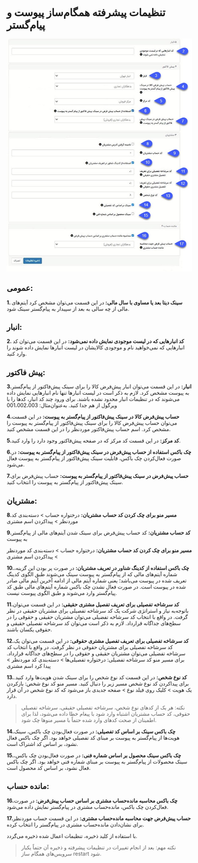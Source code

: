 # تنظیمات پیشرفته همگام‌ساز پیوست و پیام‌گستر

![](peyvast.jpg)

## عمومی:

**1. سینک دیتا بعد یا مساوی با سال مالی:** در این قسمت می‌توان مشخص کرد آیتم‌های مالی از چه سالی به بعد از سپیدار به پیام‌گستر سینک شود.

## انبار: 

**2.    کد انبارهایی که در لیست موجودی نمایش داده نمی‌شود:** در این قسمت می‌توان کد انبارهایی که نمی‌خواهید نام و موجودی کالایشان در لیست انبارها نمایش داده شوند را وارد کنید.

## پیش فاکتور: 

**3.انبار:** در این قسمت می‌توان انبار پیش‌فرض کالا را برای سینک پیش‌فاکتور از پیام‌گستر به پیوست مشخص کرد. لازم به ذکر است در لیست انبارها تنها نام انبارهایی نمایش داده می‌شوند که در تنظیمات انبار محدود نشده باشند. برای ورود چند کد انبار، کدها را با ویرگول از هم جدا کنید. به‌عنوان‌مثال: 001،002،003

**4.حساب پیش‌فرض کالا در سینک پیش‌فاکتور از پیام‌گستر به پیوست:** در این قسمت می‌توان حساب پیش‌فرض کالا را برای سینک پیش‌فاکتور از پیام‌گستر به پیوست را مشخص کرد. اسم حساب پیش‌فاکتور موردنظر را در این قسمت مشخص کنید.

**5.کد مرکز:** در این قسمت کد مرکز که در صفحه پیش‌فاکتور وجود دارد را وارد کنید.

**6.چک باکس استفاده از حساب پیش‌فرض در سینک پیش‌فاکتور از پیام‌گستر به پیوست:** در صورت فعال‌کردن چک باکس، قابلیت سینک پیش‌فاکتور از پیام‌گستر به پیوست فعال می‌شود.

**7.حساب پیش‌فرض در سینک پیش‌فاکتور از پیام‌گستر به پیوست:** حساب پیش‌فرض برای سینک پیش‌فاکتور از پیام‌گستر به پیوست را انتخاب کنید.

## مشتریان:

**8.مسیر منو برای چک کردن کد حساب مشتریان:**  درختواره حساب > دسته‌بندی کد موردنظر > پیداکردن اسم مشتری

**9.کد حساب مشتریان:**  کد حساب پیش‌فرض برای سینک شدن آیتم‌های مالی از پیام‌گستر به پیوست

**مسیر منو برای چک کردن کد حساب مشتریان:**  درختواره حساب > دسته‌بندی کد موردنظر > پیداکردن اسم مشتری

**10.چک باکس استفاده از کدینگ شناور در تعریف مشتریان:** در صورت پر بودن این گزینه، شماره آیتم‌های مالی که از پیام‌گستر به پیوست سینک می‌شوند طبق الگوی کدینگ تعریف شده در پیوست می‌باشد؛ یعنی شماره آیتم مالی از ادامه آخرین آیتم مالی صادر شده در پیوست است. در صورت فعال نشدن چک باکس شماره آیتم‌های مالی طبق کد پیام‌گستر وارد می‌شوند و طبق الگوی پیوست نیست.

**11.کد سرشاخه تفصیلی برای تعریف تفصیل مشتری حقیقی:** در این قسمت می‌توان باتوجه‌به نیاز و استراتژی شرکت یک کد سرشاخه تفصیلی برای مشتریان حقیقی در نظر گرفت. در واقع با انتخاب کد سرشاخه تفضیلی می‌توان مشتریان حقیقی و حقوقی را در سطح‌های جداگانه قرارداد. لازم به ذکر است می‌توان کد سرشاخه تفصیلی حقیقی و حقوقی یکسان باشند.

**12.کد سرشاخه تفصیلی برای تعریف تفصیل مشتری حقوقی:** در این قسمت می‌توان یک کد سرشاخه تفصیلی برای مشتریان حقوقی در نظر گرفت. در واقع با انتخاب کد سرشاخه تفضیلی می‌توان مشتریان حقیقی و حقوقی را در سطح‌های جداگانه قرارداد. برای 
مسیر منو کد سرشاخه تفصیلی: درختواره تفصیلی‌ها > دسته‌بندی کد موردنظر > پیدا کرد اسم مشتری

**13.کد نوع شخص:** در این قسمت کد نوع شخص را برای سینک شدن هویت‌ها وارد کنید. برای پیداکردن کد نوع شخص مسیر زیر را دنبال کنید. 
مسیر منو کد نوع شخص: بازکردن یک هویت > کلیک روی فیلد نوع > صفحه جدیدی باز می‌شود که کد نوع شخص در آن قرار دارد. 

> نکته: هر یک از کدهای نوع شخص، سرشاخه تفصیلی حقیقی، سرشاخه تفصیلی حقوقی، کد حساب مشتریان اشتباه وارد شود با پیغام خطا داده می‌شود، لذا برای اطمینان از صحت کدهای وارد شده حتماً با مسیر منوها چک شود.

**14.چک باکس سینک بر اساس کد تفصیلی:** در صورت فعال‌بودن چک باکس، سینک هویت‌ها از پیام‌گستر به پیوست بر مبنای کد تفصیلی خواهد بود. اگر چک باکس فعال نشود، بر اساس کد اشتراک است.

**15.چک باکس سینک محصول بر اساس شماره فنی:** در صورت فعال‌بودن چک باکس، سینک محصولات از پیام‌گستر به پیوست بر مبنای شماره فنی خواهد بود. اگر چک باکس فعال نشود، بر اساس کد محصول است.

## مانده حساب: 

**16.چک باکس محاسبه مانده‌حساب مشتری بر اساس حساب پیش‌فرض:** در صورت فعال‌کردن چک باکس، مانده‌حساب مشتری در پیام‌گستر نمایش داده می‌شود.

**17.حساب پیش‌فرض جهت محاسبه مانده‌حساب مشتری:** در این قسمت حساب موردنظر برای نشان‌دادن مانده‌حساب مشتری در پیام‌گستر را انتخاب کرده.

با استفاده از کلید ذخیره، تنظیمات اعمال شده ذخیره می‌گردد.

> نکته مهم: بعد از انجام تغییرات در تنظیمات پیشرفته و ذخیره آن حتماً یکبار سرویس‌های همگام ساز restart  شود.



